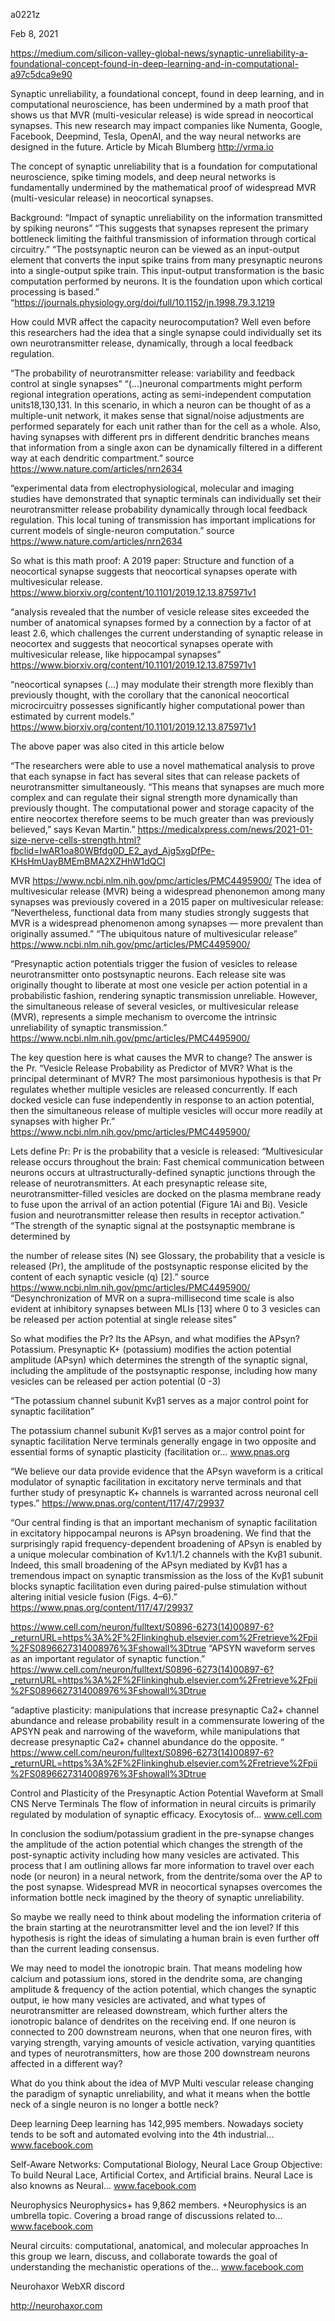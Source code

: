 a0221z

Feb 8, 2021

https://medium.com/silicon-valley-global-news/synaptic-unreliability-a-foundational-concept-found-in-deep-learning-and-in-computational-a97c5dca9e90

Synaptic unreliability, a foundational concept, found in deep learning, and in computational neuroscience, has been undermined by a math proof that shows us that MVR (multi-vesicular release) is wide spread in neocortical synapses.
This new research may impact companies like Numenta, Google, Facebook, Deepmind, Tesla, OpenAI, and the way neural networks are designed in the future.
Article by Micah Blumberg http://vrma.io

The concept of synaptic unreliability that is a foundation for computational neuroscience, spike timing models, and deep neural networks is fundamentally undermined by the mathematical proof of widespread MVR (multi-vesicular release) in neocortical synapses.

Background: “Impact of synaptic unreliability on the information transmitted by spiking neurons” “This suggests that synapses represent the primary bottleneck limiting the faithful transmission of information through cortical circuitry.” “The postsynaptic neuron can be viewed as an input-output element that converts the input spike trains from many presynaptic neurons into a single-output spike train. This input-output transformation is the basic computation performed by neurons. It is the foundation upon which cortical processing is based.” “https://journals.physiology.org/doi/full/10.1152/jn.1998.79.3.1219

How could MVR affect the capacity neurocomputation? Well even before this researchers had the idea that a single synapse could individually set its own neurotransmitter release, dynamically, through a local feedback regulation.

“The probability of neurotransmitter release: variability and feedback control at single synapses” “(…)neuronal compartments might perform regional integration operations, acting as semi-independent computation units18,130,131. In this scenario, in which a neuron can be thought of as a multiple-unit network, it makes sense that signal/noise adjustments are performed separately for each unit rather than for the cell as a whole. Also, having synapses with different prs in different dendritic branches means that information from a single axon can be dynamically filtered in a different way at each dendritic compartment.” source https://www.nature.com/articles/nrn2634

“experimental data from electrophysiological, molecular and imaging studies have demonstrated that synaptic terminals can individually set their neurotransmitter release probability dynamically through local feedback regulation. This local tuning of transmission has important implications for current models of single-neuron computation.” source https://www.nature.com/articles/nrn2634

So what is this math proof:
A 2019 paper: Structure and function of a neocortical synapse suggests that neocortical synapses operate with multivesicular release. https://www.biorxiv.org/content/10.1101/2019.12.13.875971v1

“analysis revealed that the number of vesicle release sites exceeded the number of anatomical synapses formed by a connection by a factor of at least 2.6, which challenges the current understanding of synaptic release in neocortex and suggests that neocortical synapses operate with multivesicular release, like hippocampal synapses” https://www.biorxiv.org/content/10.1101/2019.12.13.875971v1

“neocortical synapses (…) may modulate their strength more flexibly than previously thought, with the corollary that the canonical neocortical microcircuitry possesses significantly higher computational power than estimated by current models.” https://www.biorxiv.org/content/10.1101/2019.12.13.875971v1

The above paper was also cited in this article below

“The researchers were able to use a novel mathematical analysis to prove that each synapse in fact has several sites that can release packets of neurotransmitter simultaneously. “This means that synapses are much more complex and can regulate their signal strength more dynamically than previously thought. The computational power and storage capacity of the entire neocortex therefore seems to be much greater than was previously believed,” says Kevan Martin.” https://medicalxpress.com/news/2021-01-size-nerve-cells-strength.html?fbclid=IwAR1oa80WBfdg0D_E2_ayd_Ajg5xgDfPe-KHsHmUayBMEmBMA2XZHhW1dQCI


MVR https://www.ncbi.nlm.nih.gov/pmc/articles/PMC4495900/
The idea of multivesicular release (MVR) being a widespread phenonemon among many synapses was previously covered in a 2015 paper on multivesicular release: “Nevertheless, functional data from many studies strongly suggests that MVR is a widespread phenomenon among synapses — more prevalent than originally assumed.”
“The ubiquitous nature of multivesicular release” https://www.ncbi.nlm.nih.gov/pmc/articles/PMC4495900/

“Presynaptic action potentials trigger the fusion of vesicles to release neurotransmitter onto postsynaptic neurons. Each release site was originally thought to liberate at most one vesicle per action potential in a probabilistic fashion, rendering synaptic transmission unreliable. However, the simultaneous release of several vesicles, or multivesicular release (MVR), represents a simple mechanism to overcome the intrinsic unreliability of synaptic transmission.” https://www.ncbi.nlm.nih.gov/pmc/articles/PMC4495900/

The key question here is what causes the MVR to change? The answer is the Pr.
“Vesicle Release Probability as Predictor of MVR? What is the principal determinant of MVR? The most parsimonious hypothesis is that Pr regulates whether multiple vesicles are released concurrently. If each docked vesicle can fuse independently in response to an action potential, then the simultaneous release of multiple vesicles will occur more readily at synapses with higher Pr.” https://www.ncbi.nlm.nih.gov/pmc/articles/PMC4495900/

Lets define Pr: Pr is the probability that a vesicle is released:
“Multivesicular release occurs throughout the brain: Fast chemical communication between neurons occurs at ultrastructurally-defined synaptic junctions through the release of neurotransmitters. At each presynaptic release site, neurotransmitter-filled vesicles are docked on the plasma membrane ready to fuse upon the arrival of an action potential (Figure 1Ai and Bi). Vesicle fusion and neurotransmitter release then results in receptor activation.”
“The strength of the synaptic signal at the postsynaptic membrane is determined by

the number of release sites (N) see Glossary,
the probability that a vesicle is released (Pr),
the amplitude of the postsynaptic response elicited by the content of each synaptic vesicle (q) [2].” source https://www.ncbi.nlm.nih.gov/pmc/articles/PMC4495900/
“Desynchronization of MVR on a supra-millisecond time scale is also evident at inhibitory synapses between MLIs [13] where 0 to 3 vesicles can be released per action potential at single release sites”

So what modifies the Pr? Its the APsyn, and what modifies the APsyn? Potassium.
Presynaptic K+ (potassium) modifies the action potential amplitude (APsyn) which determines the strength of the synaptic signal, including the amplitude of the postsynaptic response, including how many vesicles can be released per action potential (0 -3)

“The potassium channel subunit Kvβ1 serves as a major control point for synaptic facilitation”

The potassium channel subunit Kvβ1 serves as a major control point for synaptic facilitation
Nerve terminals generally engage in two opposite and essential forms of synaptic plasticity (facilitation or…
www.pnas.org

“We believe our data provide evidence that the APsyn waveform is a critical modulator of synaptic facilitation in excitatory nerve terminals and that further study of presynaptic K+ channels is warranted across neuronal cell types.” https://www.pnas.org/content/117/47/29937

“Our central finding is that an important mechanism of synaptic facilitation in excitatory hippocampal neurons is APsyn broadening. We find that the surprisingly rapid frequency-dependent broadening of APsyn is enabled by a unique molecular combination of Kv1.1/1.2 channels with the Kvβ1 subunit. Indeed, this small broadening of the APsyn mediated by Kvβ1 has a tremendous impact on synaptic transmission as the loss of the Kvβ1 subunit blocks synaptic facilitation even during paired-pulse stimulation without altering initial vesicle fusion (Figs. 4–6).” https://www.pnas.org/content/117/47/29937


https://www.cell.com/neuron/fulltext/S0896-6273(14)00897-6?_returnURL=https%3A%2F%2Flinkinghub.elsevier.com%2Fretrieve%2Fpii%2FS0896627314008976%3Fshowall%3Dtrue
“APSYN waveform serves as an important regulator of synaptic function.” https://www.cell.com/neuron/fulltext/S0896-6273(14)00897-6?_returnURL=https%3A%2F%2Flinkinghub.elsevier.com%2Fretrieve%2Fpii%2FS0896627314008976%3Fshowall%3Dtrue

“adaptive plasticity: manipulations that increase presynaptic Ca2+ channel abundance and release probability result in a commensurate lowering of the APSYN peak and narrowing of the waveform, while manipulations that decrease presynaptic Ca2+ channel abundance do the opposite. “ https://www.cell.com/neuron/fulltext/S0896-6273(14)00897-6?_returnURL=https%3A%2F%2Flinkinghub.elsevier.com%2Fretrieve%2Fpii%2FS0896627314008976%3Fshowall%3Dtrue

Control and Plasticity of the Presynaptic Action Potential Waveform at Small CNS Nerve Terminals
The flow of information in neural circuits is primarily regulated by modulation of synaptic efficacy. Exocytosis of…
www.cell.com

In conclusion the sodium/potassium gradient in the pre-synapse changes the amplitude of the action potential which changes the strength of the post-synaptic activity including how many vesicles are activated. This process that I am outlining allows far more information to travel over each node (or neuron) in a neural network, from the dentrite/soma over the AP to the post synapse. Widespread MVR in neocortical synapses overcomes the information bottle neck imagined by the theory of synaptic unreliability.

So maybe we really need to think about modeling the information criteria of the brain starting at the neurotransmitter level and the ion level? If this hypothesis is right the ideas of simulating a human brain is even further off than the current leading consensus.

We may need to model the ionotropic brain. That means modeling how calcium and potassium ions, stored in the dendrite soma, are changing amplitude & frequency of the action potential, which changes the synaptic output, ie how many vesicles are activated, and what types of neurotransmitter are released downstream, which further alters the ionotropic balance of dendrites on the receiving end. If one neuron is connected to 200 downstream neurons, when that one neuron fires, with varying strength, varying amounts of vesicle activation, varying quantities and types of neurotransmitters, how are those 200 downstream neurons affected in a different way?

What do you think about the idea of MVP Multi vescular release changing the paradigm of synaptic unreliability, and what it means when the bottle neck of a single neuron is no longer a bottle neck?

Deep learning
Deep learning has 142,995 members. Nowadays society tends to be soft and automated evolving into the 4th industrial…
www.facebook.com

Self-Aware Networks: Computational Biology, Neural Lace
Group Objective: To build Neural Lace, Artificial Cortex, and Artificial brains. Neural Lace is also knowns as Neural…
www.facebook.com

Neurophysics
Neurophysics+ has 9,862 members. +Neurophysics is an umbrella topic. Covering a broad range of discussions related to…
www.facebook.com

Neural circuits: computational, anatomical, and molecular approaches
In this group we learn, discuss, and collaborate towards the goal of understanding the mechanistic operations of the…
www.facebook.com

Neurohaxor WebXR discord

http://neurohaxor.com

